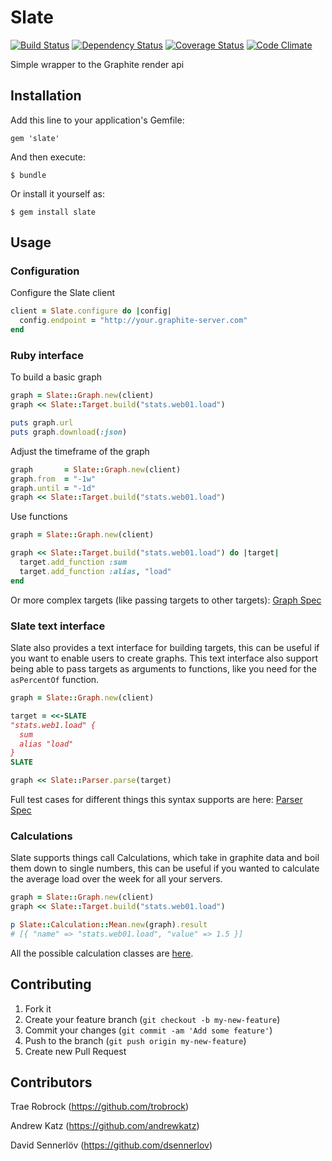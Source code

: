 # Slate
[![Build Status](https://secure.travis-ci.org/trobrock/slate.png)](http://travis-ci.org/trobrock/slate)
[![Dependency Status](https://gemnasium.com/trobrock/slate.png)](https://gemnasium.com/trobrock/slate)
[![Coverage Status](https://coveralls.io/repos/trobrock/slate/badge.png?branch=master)](https://coveralls.io/r/trobrock/slate)
[![Code Climate](https://codeclimate.com/github/trobrock/slate.png)](https://codeclimate.com/github/trobrock/slate)

Simple wrapper to the Graphite render api

## Installation

Add this line to your application's Gemfile:

    gem 'slate'

And then execute:

    $ bundle

Or install it yourself as:

    $ gem install slate

## Usage

### Configuration

Configure the Slate client

```ruby
client = Slate.configure do |config|
  config.endpoint = "http://your.graphite-server.com"
end
```

### Ruby interface

To build a basic graph

```ruby
graph = Slate::Graph.new(client)
graph << Slate::Target.build("stats.web01.load")

puts graph.url
puts graph.download(:json)
```

Adjust the timeframe of the graph

```ruby
graph       = Slate::Graph.new(client)
graph.from  = "-1w"
graph.until = "-1d"
graph << Slate::Target.build("stats.web01.load")
```

Use functions

```ruby
graph = Slate::Graph.new(client)

graph << Slate::Target.build("stats.web01.load") do |target|
  target.add_function :sum
  target.add_function :alias, "load"
end
```

Or more complex targets (like passing targets to other targets): [Graph Spec](https://github.com/trobrock/slate/blob/master/spec/slate/graph_spec.rb)

### Slate text interface

Slate also provides a text interface for building targets, this can be useful if you want to enable users to create graphs.
This text interface also support being able to pass targets as arguments to functions, like you need for the `asPercentOf` function.

```ruby
graph = Slate::Graph.new(client)

target = <<-SLATE
"stats.web1.load" {
  sum
  alias "load"
}
SLATE

graph << Slate::Parser.parse(target)
```

Full test cases for different things this syntax supports are here: [Parser Spec](https://github.com/trobrock/slate/blob/master/spec/slate/parser_spec.rb)

### Calculations

Slate supports things call Calculations, which take in graphite data and boil them down to single numbers, this can be useful if you wanted to calculate the average load over the week for all your servers.

```ruby
graph = Slate::Graph.new(client)
graph << Slate::Target.build("stats.web01.load")

p Slate::Calculation::Mean.new(graph).result
# [{ "name" => "stats.web01.load", "value" => 1.5 }]
```

All the possible calculation classes are [here](https://github.com/trobrock/slate/tree/master/lib/slate/calculation).

## Contributing

1. Fork it
2. Create your feature branch (`git checkout -b my-new-feature`)
3. Commit your changes (`git commit -am 'Add some feature'`)
4. Push to the branch (`git push origin my-new-feature`)
5. Create new Pull Request

## Contributors

Trae Robrock (https://github.com/trobrock)

Andrew Katz (https://github.com/andrewkatz)

David Sennerlöv (https://github.com/dsennerlov)
